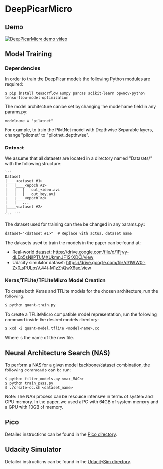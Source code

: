 # DeepPicarMicro

## Demo

[![DeepPicarMicro demo video](https://img.youtube.com/vi/eOXLIcRKT5k/0.jpg)](https://www.youtube.com/watch?v=eOXLIcRKT5k)

## Model Training

### Dependencies

In order to train the DeepPicar models the following Python modules are required:

	$ pip install tensorflow numpy pandas scikit-learn opencv-python tensorflow-model-optimization
	
The model architecture can be set by changing the modelname field in any params.py:

	modelname = "pilotnet"
	
For example, to train the PilotNet model with Depthwise Separable layers, change "pilotnet" to "pilotnet_depthwise". 

### Dataset

We assume that all datasets are located in a directory named "Datasets/" with the following structure:

	```
	Dataset
	|____<dataset #1>
	|	|____<epoch #1>
	|	|	|	out_video.avi
	|	|	|	out_key.avi
	|	|____<epoch #2>
	|	|	...
	|____<dataset #2>
	|	...
	```
	
The dataset used for training can then be changed in any params.py::

	dataset="<dataset #1>"	# Replace with actual dataset name

The datasets used to train the models in the paper can be found at:
- Real-world dataset: https://drive.google.com/file/d/1Fjwy-dLDp5sNilPTUMXUkmnUF1SrXDOl/view
- Udacity simulator dataset: https://drive.google.com/file/d/1WW0r-Zx0_sPULpsV_44i-M1zZhQwX6ao/view

### Keras/TFLite/TFLiteMicro Model Creation

To create both Keras and TFLite models for the chosen architecture, run the following:

	$ python quant-train.py
	
To create a TFLiteMicro compatible model representation, run the following command inside the desired models directory:

	$ xxd -i quant-model.tflite <model-name>.cc
	
Where <model-name> is the name of the new file.

## Neural Architecture Search (NAS)

To perform a NAS for a given model backbone/dataset combination, the following commands can be run:

	$ python filter_models.py <max_MACs>
	$ python train_pass.py
	$ ./create-cc.sh <dataset_name>
	
Note: The NAS process can be resource intensive in terms of system and GPU memory. In the paper, we used a PC with 64GB of system memory and a GPU with 10GB of memory.

## Pico

Detailed instructions can be found in the [Pico directory](https://github.com/CSL-KU/DeepPicarMicro/tree/main/Pico).

## Udacity Simulator

Detailed instructions can be found in the [UdacitySim directory](https://github.com/CSL-KU/DeepPicarMicro/tree/main/UdacitySim).
	

